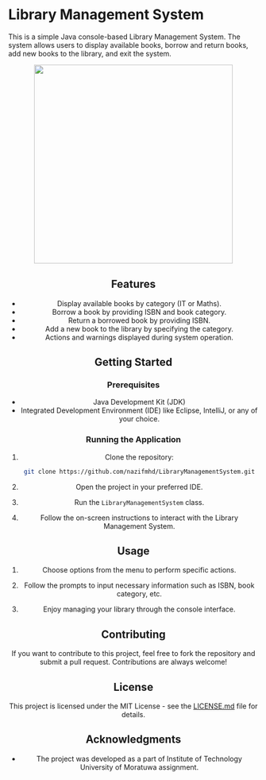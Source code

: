 # Library Management System

This is a simple Java console-based Library Management System. The system allows users to display available books, borrow and return books, add new books to the library, and exit the system.

<div align="center">
    <img height="400px" src="https://github.com/nazifmhd/LibraryManagementSystem/assets/139800203/cf7cf529-65ab-4e4f-95f9-6d3554709343">


## Features

- Display available books by category (IT or Maths).
- Borrow a book by providing ISBN and book category.
- Return a borrowed book by providing ISBN.
- Add a new book to the library by specifying the category.
- Actions and warnings displayed during system operation.

## Getting Started

### Prerequisites

- Java Development Kit (JDK)
- Integrated Development Environment (IDE) like Eclipse, IntelliJ, or any of your choice.

### Running the Application

1. Clone the repository:

    ```bash
    git clone https://github.com/nazifmhd/LibraryManagementSystem.git
    ```

2. Open the project in your preferred IDE.

3. Run the `LibraryManagementSystem` class.

4. Follow the on-screen instructions to interact with the Library Management System.

## Usage

1. Choose options from the menu to perform specific actions.

2. Follow the prompts to input necessary information such as ISBN, book category, etc.

3. Enjoy managing your library through the console interface.

## Contributing

If you want to contribute to this project, feel free to fork the repository and submit a pull request. Contributions are always welcome!

## License

This project is licensed under the MIT License - see the [LICENSE.md](LICENSE.md) file for details.

## Acknowledgments

- The project was developed as a part of Institute of Technology University of Moratuwa assignment.
